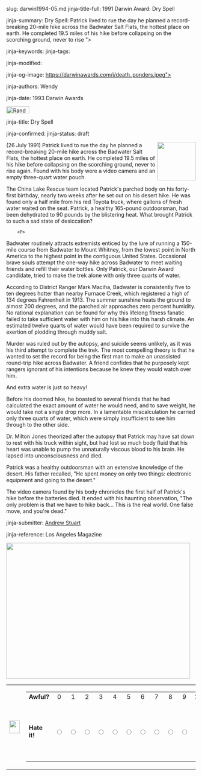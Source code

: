 slug: darwin1994-05.md
jinja-title-full: 1991 Darwin Award: Dry Spell

jinja-summary: Dry Spell: Patrick lived to rue the day he planned a record-breaking 20-mile hike across the Badwater Salt Flats, the hottest place on earth. He completed 19.5 miles of his hike before collapsing on the scorching ground, never to rise ">

jinja-keywords:
jinja-tags:

jinja-modified:

jinja-og-image: https://darwinawards.com/i/death_ponders.jpeg">

jinja-authors: Wendy

jinja-date: 1993 Darwin Awards

<IMG src="/i/random.jpg" width="61" height="18" border="0" alt="Random"></A></TD>


jinja-title: Dry Spell


jinja-confirmed:
jinja-status: draft

<A href="/art/zeebarf/" target="_top"><IMG src="/i/art/zeebarf/dryspell.mini.jpg" width="102" height="102" align="right" border=0></A>(26 July 1991) Patrick lived to rue the day he planned a record-breaking 20-mile hike across the Badwater Salt Flats, the hottest place on earth. He completed 19.5 miles of his hike before collapsing on the scorching ground, never to rise again. Found with his body were a video camera and an empty three-quart water pouch.
		<P>
The China Lake Rescue team located Patrick's parched body on his forty-first birthday, nearly two weeks after he set out on his desert hike. He was found only a half mile from his red Toyota truck, where gallons of fresh water waited on the seat. Patrick, a healthy 165-pound outdoorsman, had been dehydrated to 90 pounds by the blistering heat. What brought Patrick to such a sad state of
desiccation?

		<P>
Badwater routinely attracts extremists enticed by the lure of running a 150-mile course from Badwater to Mount Whitney, from the lowest point in North America to the highest point in the contiguous United States. Occasional brave souls attempt the one-way hike across Badwater to meet waiting friends and refill their water bottles. Only Patrick, our Darwin Award candidate, tried to make the trek alone with only three quarts of water.

According to District Ranger Mark Maciha, Badwater is consistently five to ten degrees hotter than nearby Furnace Creek, which registered a high of 134 degrees Fahrenheit in 1913. The summer sunshine heats the ground to almost 200 degrees, and the parched air approaches zero percent humidity. No rational explanation can be found for why this lifelong fitness fanatic failed to take sufficient water with him on his hike into this harsh climate. An estimated twelve quarts of water would have been required to survive the exertion of plodding through muddy salt.

Murder was ruled out by the autopsy, and suicide seems unlikely, as it was his third attempt to complete the trek. The most compelling theory is that he wanted to set the record for being the first man to make an unassisted round-trip hike across Badwater. A friend confides that he purposely kept rangers ignorant of his intentions because he knew they would watch over him.

And extra water is just so heavy!

Before his doomed hike, he boasted to several friends that he had calculated the exact amount of water he would need, and to save weight, he would take not a single drop more. In a lamentable miscalculation he carried only three quarts of water, which were simply insufficient to see him through to the other side.

Dr. Milton Jones theorized after the autopsy that Patrick may have sat down to rest with his truck within sight, but had lost so much body fluid that his heart was unable to pump the unnaturally viscous blood to his brain. He lapsed into unconsciousness and died.

Patrick was a healthy outdoorsman with an extensive knowledge of the desert. His father recalled, "He spent money on only two things: electronic equipment and going to the desert."

The video camera found by his body chronicles the first half of Patrick's hike before the batteries died. It ended with his haunting observation, "The only problem is that we have to hike back... This is the real world. One false move, and you're dead."

<P align=center>
<!--#include virtual="/inc/votebar_viewvoteonly" -->

jinja-submitter: <A href="mailto:REMOVE-litgrpas@aol.com">Andrew Stuart</A>

jinja-reference: Los Angeles Magazine

</FONT>
</P>
	 <P><A href="/art/zeebarf/" target="_top"><IMG src="/i/art/zeebarf/dryspell.greyscale.jpg" width="489" height="360" border=0></A></P>
	 <P><!-- begin ranking block -->
</P>
	 <FORM	 action="/cgi/vote.pl" method="GET">
<TABLE border=0 background="/i/bgmain.jpg" cellpadding=5 cellspacing=0>
<TR>
<TD>
<IMG src="/i/point12.gif" border=0 width="28" height="34">
</TD>
<TD>
<TABLE border=0 background="" cellpadding=0 cellspacing=0>
<TR>
<TD align=left><B>Awful?</B></TD>
<TD align=center>0</TD>
<TD align=center>1</TD>
<TD align=center>2</TD>
<TD align=center>3</TD>
<TD align=center>4</TD>
<TD align=center>5</TD>
<TD align=center>6</TD>
<TD align=center>7</TD>
<TD align=center>8</TD>
<TD align=center>9</TD>
<TD align=center>10</TD>
<TD align=right><B>Great?</B></TD>
</TR>
<TR>
<TD align=left><B>Hate it!</B></TD>
<TD align=center><INPUT type="radio" name="votevalue" value="0"></TD>
<TD align=center><INPUT type="radio" name="votevalue" value="1"></TD>
<TD align=center><INPUT type="radio" name="votevalue" value="2"></TD>
<TD align=center><INPUT type="radio" name="votevalue" value="3"></TD>
<TD align=center><INPUT type="radio" name="votevalue" value="4"></TD>
<TD align=center><INPUT type="radio" name="votevalue" value="5"></TD>
<TD align=center><INPUT type="radio" name="votevalue" value="6"></TD>
<TD align=center><INPUT type="radio" name="votevalue" value="7"></TD>
<TD align=center><INPUT type="radio" name="votevalue" value="8"></TD>
<TD align=center><INPUT type="radio" name="votevalue" value="9"></TD>
<TD align=center><INPUT type="radio" name="votevalue" value="10"></TD>
<TD align=right><B>Love it!</B></TD>
<TD>
<IMG src="/i/point13.gif" border=0 width="28" height="34">
<INPUT type="submit" value="Vote on this Darwin Award!">
</FORM>
<!-- end ranking block -->

<!-- formerly email_a_friend pl -->

jinja-solicit-input:
<TABLE width=100% border=0 background="/i/bgmain.jpg" cellspacing=5 cellpadding=10>
<TR>
	<TD align=center>
<A href="darwin1994-04.html">Previous</A>


<!--#include file=nav_1994.html -->


